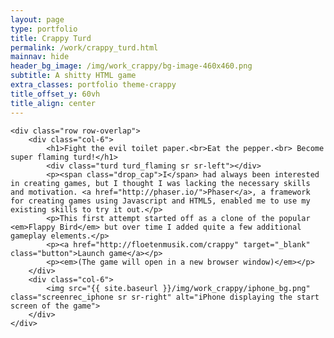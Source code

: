 ```yaml
---
layout: page
type: portfolio
title: Crappy Turd
permalink: /work/crappy_turd.html
mainnav: hide
header_bg_image: /img/work_crappy/bg-image-460x460.png
subtitle: A shitty HTML game 
extra_classes: portfolio theme-crappy
title_offset_y: 60vh
title_align: center
---
```


<div class="wrapper">	

	<div class="row row-overlap">
		<div class="col-6">
			<h1>Fight the evil toilet paper.<br>Eat the pepper.<br> Become super flaming turd!</h1>
			<div class="turd turd_flaming sr sr-left"></div>
			<p><span class="drop_cap">I</span> had always been interested in creating games, but I thought I was lacking the necessary skills and motivation. <a href="http://phaser.io/">Phaser</a>, a framework for creating games using Javascript and HTML5, enabled me to use my existing skills to try it out.</p>
			<p>This first attempt started off as a clone of the popular <em>Flappy Bird</em> but over time I added quite a few additional gameplay elements.</p>
			<p><a href="http://floetenmusik.com/crappy" target="_blank" class="button">Launch game</a></p> 
			<p><em>(The game will open in a new browser window)</em></p>	
		</div>			
		<div class="col-6">		
			<img src="{{ site.baseurl }}/img/work_crappy/iphone_bg.png" class="screenrec_iphone sr sr-right" alt="iPhone displaying the start screen of the game">						
		</div>	
	</div>

	

</div>
